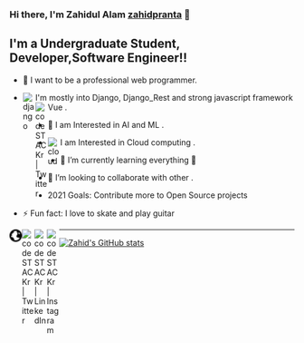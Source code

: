 ### Hi there, I'm Zahidul Alam  [zahidpranta][website] 👋


## I'm a Undergraduate Student, Developer,Software Engineer!!   

- 🔭 I want to be a professional web programmer. 
- <img align="left" alt=" django" width="22px" src="https://cdn.jsdelivr.net/npm/simple-icons@v3/icons/django.svg" /> I'm mostly into Django, Django_Rest and strong javascript framework Vue <img align="left" alt="codeSTACKr | Twitter" width="22px" src="https://upload.wikimedia.org/wikipedia/commons/thumb/9/95/Vue.js_Logo_2.svg/512px-Vue.js_Logo_2.svg.png" /> .
- 🔭 I am Interested in AI and ML .
- <img align="left" alt="cloud " width="22px" src="https://p.kindpng.com/picc/s/237-2378960_clipart-clouds-cloud-computing-cloud-iot-png-transparent.png" /> I am Interested in Cloud computing .
- 🌱 I’m currently learning everything 🤣

- 👯 I’m looking to collaborate with other .
- 2021 Goals: Contribute more to Open Source projects
- ⚡ Fun fact: I love to skate and play guitar


[<img align="left" alt="codeSTACKr.com" width="22px" src="https://raw.githubusercontent.com/iconic/open-iconic/master/svg/globe.svg" />][website]

[<img align="left" alt="codeSTACKr | Twitter" width="22px" src="https://cdn.jsdelivr.net/npm/simple-icons@v3/icons/twitter.svg" />][twitter]
[<img align="left" alt="codeSTACKr | LinkedIn" width="22px" src="https://cdn.jsdelivr.net/npm/simple-icons@v3/icons/linkedin.svg" />][linkedin]
[<img align="left" alt="codeSTACKr | Instagram" width="22px" src="https://cdn.jsdelivr.net/npm/simple-icons@v3/icons/instagram.svg" />][instagram]


[website]: https://zahidpranta.xyz
[course]: http://vsCodeHero.com
[twitter]: https://twitter.com/Zahid3445
[youtube]: https://youtube.com/codeSTACKr
[instagram]: https://www.instagram.com/zahid34.45/
[linkedin]: https://www.linkedin.com/in/zahidpranta188/

---
[![Zahid's GitHub stats](https://github-readme-stats.vercel.app/api?username=ZAHID188&show_icons=true&theme=radical)](https://github.com/ZAHID188/github-readme-stats)








